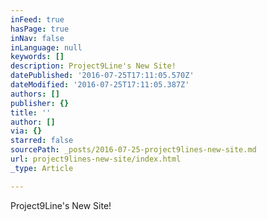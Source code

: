 ```yaml
---
inFeed: true
hasPage: true
inNav: false
inLanguage: null
keywords: []
description: Project9Line's New Site!
datePublished: '2016-07-25T17:11:05.570Z'
dateModified: '2016-07-25T17:11:05.387Z'
authors: []
publisher: {}
title: ''
author: []
via: {}
starred: false
sourcePath: _posts/2016-07-25-project9lines-new-site.md
url: project9lines-new-site/index.html
_type: Article

---
```

Project9Line's New Site!